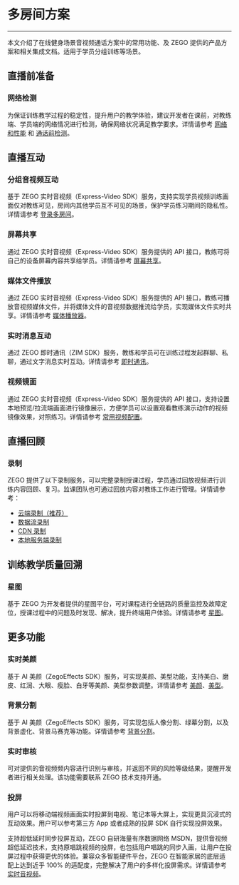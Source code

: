 # 多房间方案

- - -

本文介绍了在线健身场景音视频通话方案中的常用功能、及 ZEGO 提供的产品方案和相关集成文档。适用于学员分组训练等场景。

## 直播前准备

### **网络检测**

为保证训练教学过程的稳定性，提升用户的教学体验，建议开发者在课前，对教练端、学员端的网络情况进行检测，确保网络状况满足教学要求。详情请参考 [网络和性能](/real-time-video-ios-oc/communication/testing-network) 和 [通话前检测](/real-time-video-ios-oc/communication/pre-call-detection)。


## 直播互动

### **分组音视频互动**

基于 ZEGO 实时音视频（Express-Video SDK）服务，支持实现学员视频训练画面仅对教练可见，房间内其他学员互不可见的场景，保护学员练习期间的隐私性。详情请参考 [登录多房间](/real-time-video-ios-oc/room/multi-room-login)。


### **屏幕共享**

通过 ZEGO 实时音视频（Express-Video SDK）服务提供的 API 接口，教练可将自己的设备屏幕内容共享给学员。详情请参考 [屏幕共享](/real-time-video-ios-oc/video/screen-sharing)。

### **媒体文件播放**

通过 ZEGO 实时音视频（Express-Video SDK）服务提供的 API 接口，教练可播放音视频媒体文件，并将媒体文件的音视频数据推流给学员，实现媒体文件实时共享。详情请参考 [媒体播放器](/real-time-video-ios-oc/video/screen-sharing)。

### **实时消息互动**

通过 ZEGO 即时通讯（ZIM SDK）服务，教练和学员可在训练过程发起群聊、私聊，通过文字消息实时互动。详情请参考 [即时通讯](/zim-ios/introduction/overview)。

### **视频镜面**

通过 ZEGO 实时音视频（Express-Video SDK）服务提供的 API 接口，支持设置本地预览/拉流端画面进行镜像展示，方便学员可以设置观看教练演示动作的视频镜像效果，对照练习。详情请参考 [常用视频配置](/real-time-video-ios-oc/video/common-video-configuration)。



## 直播回顾

### **录制**

ZEGO 提供了以下录制服务，可以完整录制授课过程，学员通过回放视频进行训练内容回顾、复习。监课团队也可通过回放内容对教练工作进行管理。详情请参考：

- [云端录制（推荐）](/cloud-recording/introduction/overview)
- [数据流录制](https://doc-zh.zego.im/faq/Data_Stream_Recording_offline?product=CloudRecording&platform=all)
- [CDN 录制](/real-time-voice-server/api-reference/cdn/start-cdn-recrod)
- [本地服务端录制](/local-recording-linux-cpp/overview)


## 训练教学质量回溯

### **星图**

基于 ZEGO 为开发者提供的星图平台，可对课程进行全链路的质量监控及故障定位，授课过程中的问题及时发现、解决，提升终端用户体验。详情请参考 [星图](/analytics-dashboard/introduction/overview)。


## 更多功能

### **实时美颜**

基于 AI 美颜（ZegoEffects SDK）服务，可实现美颜、美型功能，支持美白、磨皮、红润、大眼、瘦脸、白牙等美颜、美型参数调整。详情请参考 [美颜](/ai-effects-ios-objc/guides/face-beautification)、[美型](/ai-effects-ios-objc/guides/shape-retouch)。

### **背景分割**

基于 AI 美颜（ZegoEffects SDK）服务，可实现包括人像分割、绿幕分割，以及背景虚化、背景马赛克等功能。详情请参考 [背景分割](/ai-effects-ios-objc/guides/background-segmentation)。

### **实时审核**

可对提供的音视频频内容进行识别与审核，并返回不同的风险等级结果，提醒开发者进行相关处理。该功能需要联系 ZEGO 技术支持开通。

### **投屏**

用户可以将移动端视频画面实时投屏到电视、笔记本等大屏上，实现更具沉浸式的互动效果。用户可以参考第三方 App 或者成熟的投屏 SDK 自行实现投屏效果。   

支持超低延时同步投屏互动，ZEGO 自研海量有序数据网络 MSDN，提供音视频超低延迟技术，支持原唱跳视频的投屏，也包括用户唱跳的同步入画，让用户在投屏过程中获得更优的体验。兼容众多智能硬件平台，ZEGO 在智能家居的底层适配上达到近乎 100% 的适配度，完整解决了用户的多样化投屏需求。详情请参考 [实时音视频](/real-time-video-ios-oc/introduction/overview)。
